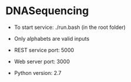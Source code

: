 # DNASequencing

- To start service: ./run.bash  (in the root folder)

- Only alphabets are valid inputs

- REST service port: 5000

- Web server port: 3000

- Python version: 2.7
